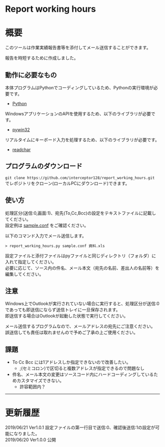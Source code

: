 Report working hours
==

# 概要

このツールは作業実績報告書等を添付してメール送信することができます。

報告を時短するために作成しました。

## 動作に必要なもの

本体プログラムはPythonでコーディングしているため、Pythonの実行環境が必要です。

+ [Python](https://www.python.org/)

WindowsアプリケーションのAPIを使用するため、以下のライブラリが必要です。

+ [pywin32](https://github.com/mhammond/pywin32)

リアルタイムにキーボード入力を処理するため、以下のライブラリが必要です。

+ [readchar](https://pypi.org/project/readchar/)

## プログラムのダウンロード
`git clone https://github.com/interceptor128/report_working_hours.git`  
でレポジトリをクローン(ローカルPCにダウンロード)できます。

## 使い方

処理区分(送信:0,画面:1)、宛先(To,Cc,Bcc)の設定をテキストファイルに記載してください。  
設定例は [sample.conf](sample.conf, "Example Config Sample") をご確認ください。

以下のコマンド入力でメール送信します。
```command:sample
> report_working_hours.py sample.conf 資料.xls
```

設定ファイルと添付ファイルはpyファイルと同じディレクトリ（フォルダ）に入れて指定してください。  
必要に応じて、ソース内の件名、メール本文（宛先の名前、差出人の名前等）を編集してください。  

## 注意

Windows上でOutlookが実行されていない場合に実行すると、処理区分が送信:0であっても即送信にならず送信トレイに一旦保存されます。  
即送信する場合はOutlookが起動した状態で実行してください。

メール送信するプログラムなので、メールアドレスの宛先にご注意ください。  
誤送信しても責任は取れませんので予めご了承の上ご使用ください。

## 課題
+ To Cc Bcc には1アドレスしか指定できないので改善したい。
    + ;(セミコロン)で区切ると複数アドレスが指定できるので問題なし
+ 件名、メール本文の変更はソースコード内にハードコーディングしているためカスタマイズできない。
    + 許容範囲内？

***

# 更新履歴
2019/06/21 Ver1.0.1 設定ファイルの第一行目で送信:0、確認後送信:1の設定が可能になりました。  
2019/06/20 Ver1.0.0 公開
